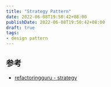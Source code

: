 ```yaml
---
title: "Strategy Pattern"
date: 2022-06-08T19:50:42+08:00
publishDate: 2022-06-08T19:50:42+08:00
draft: true
tags:
- design pattern
---
```



## 参考
- [refactoringguru - strategy](https://refactoringguru.cn/design-patterns/strategy)
